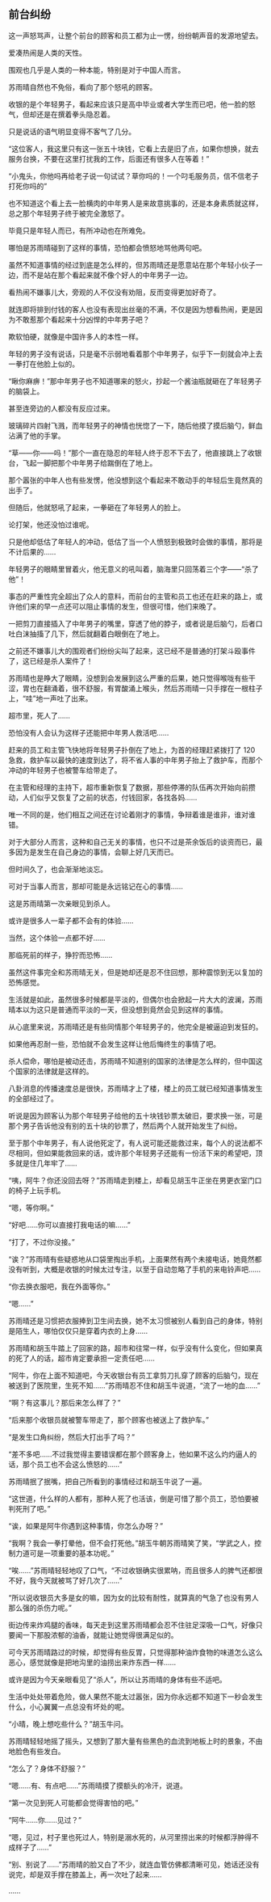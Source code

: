 ## 前台纠纷

这一声怒骂声，让整个前台的顾客和员工都为止一愣，纷纷朝声音的发源地望去。

爱凑热闹是人类的天性。

围观也几乎是人类的一种本能，特别是对于中国人而言。

苏雨晴自然也不免俗，看向了那个怒吼的顾客。

收银的是个年轻男子，看起来应该只是高中毕业或者大学生而已吧，他一脸的怒气，但却还是在撰着拳头隐忍着。

只是说话的语气明显变得不客气了几分。

“这位客人，我这里只有这一张五十块钱，它看上去是旧了点，如果你想换，就去服务台换，不要在这里打扰我的工作，后面还有很多人在等着！”

“小鬼头，你他吗再给老子说一句试试？草你吗的！一个叼毛服务员，信不信老子打死你吗的”

也不知道这个看上去一脸横肉的中年男人是来故意挑事的，还是本身素质就这样，总之那个年轻男子终于被完全激怒了。

毕竟只是年轻人而已，有所冲动也在所难免。

哪怕是苏雨晴碰到了这样的事情，恐怕都会愤怒地骂他两句吧。

虽然不知道事情的经过到底是怎么样的，但苏雨晴还是愿意站在那个年轻小伙子一边，而不是站在那个看起来就不像个好人的中年男子一边。

看热闹不嫌事儿大，旁观的人不仅没有劝阻，反而变得更加好奇了。

就连即将排到付钱的客人也没有表现出丝毫的不满，不仅是因为想看热闹，更是因为不敢惹那个看起来十分凶悍的中年男子吧？

欺软怕硬，就像是中国许多人的本性一样。

年轻的男子没有说话，只是毫不示弱地看着那个中年男子，似乎下一刻就会冲上去一拳打在他脸上似的。

“瞅你麻痹！”那中年男子也不知道哪来的怒火，抄起一个酱油瓶就砸在了年轻男子的脑袋上。

甚至连旁边的人都没有反应过来。

玻璃碎片四射飞溅，而年轻男子的神情也恍惚了一下，随后他摸了摸后脑勺，鲜血沾满了他的手掌。

“草——你——吗！”那个一直在隐忍的年轻人终于忍不下去了，他直接跳上了收银台，飞起一脚把那个中年男子给踹倒在了地上。

那个嚣张的中年人也有些发愣，他没想到这个看起来不敢动手的年轻后生竟然真的出手了。

但随后，他就怒吼了起来，一拳砸在了年轻男人的脸上。

论打架，他还没怕过谁呢。

只是他却低估了年轻人的冲动，低估了当一个人愤怒到极致时会做的事情，那将是不计后果的……

年轻男子的眼睛里冒着火，他无意义的吼叫着，脑海里只回荡着三个字——“杀了他”！

事态的严重性完全超出了众人的意料，而前台的主管和员工也还在赶来的路上，或许他们来的早一点还可以阻止事情的发生，但很可惜，他们来晚了。

一把剪刀直接插入了中年男子的嘴里，穿透了他的脖子，或者说是后脑勺，后者口吐白沫抽搐了几下，然后就翻着白眼倒在了地上。

之前还不嫌事儿大的围观者们纷纷尖叫了起来，这已经不是普通的打架斗殴事件了，这已经是杀人案件了！

苏雨晴也是睁大了眼睛，没想到会发展到这么严重的后果，她只觉得喉咙有些干涩，胃也在翻涌着，很不舒服，有胃酸涌上喉头，然后苏雨晴一只手撑在一根柱子上，“哇”地一声吐了出来。

超市里，死人了……

恐怕没有人会认为这样子还能把中年男人救活吧……

赶来的员工和主管飞快地将年轻男子扑倒在了地上，为首的经理赶紧拨打了 120 急救，救护车以最快的速度到达了，将不省人事的中年男子抬上了救护车，而那个冲动的年轻男子也被警车给带走了。

在主管和经理的主持下，超市重新恢复了数据，那些停滞的队伍再次开始向前攒动，人们似乎又恢复了之前的状态，付钱回家，各找各妈……

唯一不同的是，他们相互之间还在讨论着刚才的事情，争辩着谁是谁非，谁对谁错。

对于大部分人而言，这种和自己无关的事情，也只不过是茶余饭后的谈资而已，最多因为是发生在自己身边的事情，会聊上好几天而已。

但时间久了，也会渐渐地淡忘。

可对于当事人而言，那却可能是永远铭记在心的事情……

这是苏雨晴第一次亲眼见到杀人。

或许是很多人一辈子都不会有的体验……

当然，这个体验一点都不好……

那临死前的样子，狰狞而恐怖……

虽然这件事完全和苏雨晴无关，但是她却还是忍不住回想，那种震惊到无以复加的恐怖感觉。

生活就是如此，虽然很多时候都是平淡的，但偶尔也会掀起一片大大的波澜，苏雨晴本以为这只是普通而平淡的一天，但没想到竟然会见到这样的事情。

从心底里来说，苏雨晴还是有些同情那个年轻男子的，他完全是被逼迫到发狂的。

如果他再忍耐一些，恐怕就不会发生这样让他后悔终生的事情了吧。

杀人偿命，哪怕是被动还击，苏雨晴不知道别的国家的法律是怎么样的，但中国这个国家的法律就是这样的。

八卦消息的传播速度总是很快，苏雨晴才上了楼，楼上的员工就已经知道事情发生的全部经过了。

听说是因为顾客认为那个年轻男子给他的五十块钱钞票太破旧，要求换一张，可是那个男子告诉他没有别的五十块的钞票了，然后两个人就开始发生了纠纷。

至于那个中年男子，有人说他死定了，有人说可能还能救过来，每个人的说法都不尽相同，但如果能救回来的话，或许那个年轻男子还能有一份活下来的希望吧，顶多就是住几年牢了……

“咦，阿牛？你还没回去呀？”苏雨晴走到楼上，却看见胡玉牛正坐在男更衣室门口的椅子上玩手机。

“嗯，等你啊。”

“好吧……你可以直接打我电话的嘛……”

“打了，不过你没接。”

“诶？”苏雨晴有些疑惑地从口袋里掏出手机，上面果然有两个未接电话，她竟然都没有听到，大概是收银的时候太过专注，以至于自动忽略了手机的来电铃声吧……

“你去换衣服吧，我在外面等你。”

“嗯……”

苏雨晴还是习惯把衣服捧到卫生间去换，她不太习惯被别人看到自己的身体，特别是陌生人，哪怕仅仅只是穿着内衣的上身……

苏雨晴和胡玉牛踏上了回家的路，超市和往常一样，似乎没有什么变化，但如果真的死了人的话，超市肯定要承担一定责任吧……

“阿牛，你在上面不知道吧，今天收银台有员工拿剪刀扎穿了顾客的后脑勺，现在被送到了医院里，生死不知……”苏雨晴忍不住和胡玉牛说道，“流了一地的血……”

“啊？有这事儿？那后来怎么样了？”

“后来那个收银员就被警车带走了，那个顾客也被送上了救护车。”

“是发生口角纠纷，然后大打出手了吗？”

“差不多吧……不过我觉得主要错误都在那个顾客身上，他如果不这么灼灼逼人的话，那个员工也不会这么愤怒的……”

苏雨晴抿了抿嘴，把自己所看到的事情经过和胡玉牛说了一遍。

“这世道，什么样的人都有，那种人死了也活该，倒是可惜了那个员工，恐怕要被判死刑了吧。”

“诶，如果是阿牛你遇到这种事情，你怎么办呀？”

“我啊？我会一拳打晕他，但不会打死他。”胡玉牛朝苏雨晴笑了笑，“学武之人，控制力道可是一项重要的基本功呢。”

“唉……”苏雨晴轻轻地叹了口气，“不过收银确实很累呐，而且很多人的脾气还都很不好，我今天就被骂了好几次了……”

“所以说收银员大多是女的嘛，因为女的比较有耐性，就算真的气急了也没有男人那么强的杀伤力呢。”

街边传来炸鸡腿的香味，每天走到这里苏雨晴都会忍不住驻足深吸一口气，好像只要闻一下那股浓郁的油香，就能让她觉得很满足似的。

可今天苏雨晴路过的时候，却觉得有些反胃，只觉得那种油炸食物的味道怎么这么恶心，感觉就像是把地沟里的油捞出来炸东西一样……

或许是因为今天亲眼看见了“杀人”，所以让苏雨晴的身体有些不适吧。

生活中处处带着危险，做人果然不能太过嚣张，因为你永远都不知道下一秒会发生什么，小心翼翼一点总没有坏处的呢。

“小晴，晚上想吃些什么？”胡玉牛问。

苏雨晴轻轻地摇了摇头，又想到了那大量有些黑色的血流到地板上时的景象，不由地脸色有些发白。

“怎么了？身体不舒服？”

“嗯……有、有点吧……”苏雨晴摸了摸额头的冷汗，说道。

“第一次见到死人可能都会觉得害怕的吧。”

“阿牛……你……见过？”

“嗯，见过，村子里也死过人，特别是溺水死的，从河里捞出来的时候都浮肿得不成样子了……”

“别、别说了……”苏雨晴的脸又白了不少，就连血管仿佛都清晰可见，她话还没有说完，却是双手撑在膝盖上，再一次吐了起来……

……
